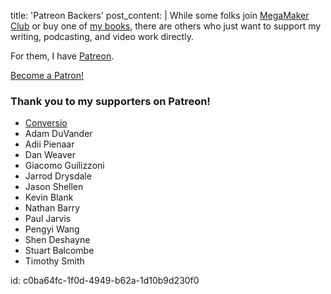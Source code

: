 title: 'Patreon Backers'
post_content: |
  While some folks join <a href="https://megamaker.co/club">MegaMaker Club</a> or buy one of <a href="https://justinjackson.podia.com">my books</a>, there are others who just want to support my writing, podcasting, and video work directly.
  
  For them, I have <a href="https://patreon.com/mijustin">Patreon</a>.
  
  <a href="https://www.patreon.com/bePatron?u=323561" data-patreon-widget-type="become-patron-button">Become a Patron!</a><script async src="https://c6.patreon.com/becomePatronButton.bundle.js"></script>
  
  <h3>Thank you to my supporters on Patreon!</h3>
  
  <ul>
      <li><a href="https://conversio.com/?utm_source=justinjackson.ca&amp;utm_medium=link&amp;utm_campaign=justinpatreon">Conversio</a></li>
      <li>Adam DuVander</li>
      <li>Adii Pienaar</li>
      <li>Dan Weaver</li>
      <li>Giacomo Guilizzoni</li>
      <li>Jarrod Drysdale</li>
      <li>Jason Shellen</li>
      <li>Kevin Blank</li>
      <li>Nathan Barry</li>
      <li>Paul Jarvis</li>
      <li>Pengyi Wang</li>
      <li>Shen Deshayne</li>
      <li>Stuart Balcombe</li>
      <li>Timothy Smith</li>
  </ul>
id: c0ba64fc-1f0d-4949-b62a-1d10b9d230f0
